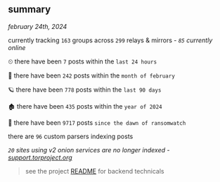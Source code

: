 
## summary
_february 24th, 2024_

currently tracking `163` groups across `299` relays & mirrors - _`85` currently online_

⏲ there have been `7` posts within the `last 24 hours`

🦈 there have been `242` posts within the `month of february`

🪐 there have been `778` posts within the `last 90 days`

🏚 there have been `435` posts within the `year of 2024`

🦕 there have been `9717` posts `since the dawn of ransomwatch`

there are `96` custom parsers indexing posts

_`20` sites using v2 onion services are no longer indexed - [support.torproject.org](https://support.torproject.org/onionservices/v2-deprecation/)_

> see the project [README](https://github.com/joshhighet/ransomwatch#ransomwatch--) for backend technicals
